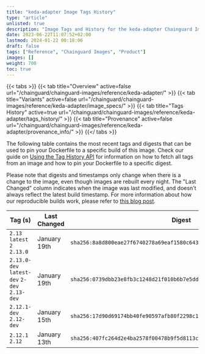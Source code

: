 ```yaml
---
title: "keda-adapter Image Tags History"
type: "article"
unlisted: true
description: "Image Tags and History for the keda-adapter Chainguard Image"
date: 2023-06-22T11:07:52+02:00
lastmod: 2024-01-22 00:18:06
draft: false
tags: ["Reference", "Chainguard Images", "Product"]
images: []
weight: 700
toc: true
---
```


{{< tabs >}}
{{< tab title="Overview" active=false url="/chainguard/chainguard-images/reference/keda-adapter/" >}}
{{< tab title="Variants" active=false url="/chainguard/chainguard-images/reference/keda-adapter/image_specs/" >}}
{{< tab title="Tags History" active=true url="/chainguard/chainguard-images/reference/keda-adapter/tags_history/" >}}
{{< tab title="Provenance" active=false url="/chainguard/chainguard-images/reference/keda-adapter/provenance_info/" >}}
{{</ tabs >}}

The following table contains the most recent tags and digests that can be used to pin your Dockerfile to a specific build of this image. Check our guide on [Using the Tag History API](/chainguard/chainguard-images/using-the-tag-history-api/) for information on how to fetch all tags from an image and how to pin your Dockerfile to a specific digest.

Please note that digests and timestamps only change when there is a change to the image, even though images are rebuilt every night. The "Last Changed" column indicates when the image was last modified, and doesn't always reflect the latest build timestamp. For more information about how our reproducible builds work, please refer to [this blog post](https://www.chainguard.dev/unchained/reproducing-chainguards-reproducible-image-builds).

| Tag (s)                                       | Last Changed | Digest                                                                    |
|-----------------------------------------------|--------------|---------------------------------------------------------------------------|
|  `2.13` `latest` `2` `2.13.0`                 | January 19th | `sha256:8a8d800eae27f6740278a69eaf1580c6430f569af9b1dbde102e44b19db65f23` |
|  `2.13.0-dev` `latest-dev` `2-dev` `2.13-dev` | January 19th | `sha256:0739dbb23e8fb3c1248d21f010b6b7e5dda93d2573d050fb22844fe1fe898466` |
|  `2.12.1-dev` `2.12-dev`                      | January 15th | `sha256:17d90d69174bb40fe90597afb80f2298c1d6093102bac5d787ea9fe01b9f88a0` |
|  `2.12.1` `2.12`                              | January 13th | `sha256:407fc264d2e4ba2578f00478b9f5d8113cdf49682c46da8e23992a26fb8a32e5` |


